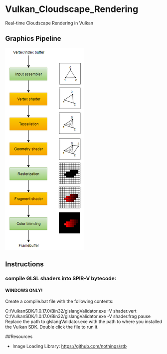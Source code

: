 # Vulkan_Cloudscape_Rendering
Real-time Cloudscape Rendering in Vulkan


## Graphics Pipeline
![](/images/SimplifiedPipeline.png)

## Instructions
### compile GLSL shaders into SPIR-V bytecode:
#### WINDOWS ONLY!
Create a compile.bat file with the following contents:

C:/VulkanSDK/1.0.17.0/Bin32/glslangValidator.exe -V shader.vert
C:/VulkanSDK/1.0.17.0/Bin32/glslangValidator.exe -V shader.frag
pause
Replace the path to glslangValidator.exe with the path to where you installed the Vulkan SDK. Double click the file to run it.

##Resources

- Image Loading Library: https://github.com/nothings/stb